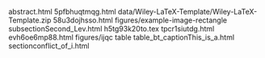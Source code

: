 abstract.html
5pfbhuqtmqg.html
data/Wiley-LaTeX-Template/Wiley-LaTeX-Template.zip
58u3dojhsso.html
figures/example-image-rectangle
subsectionSecond_Lev.html
h5tg93k20to.tex
tpcr1siutdg.html
evh6oe6mp88.html
figures/ijqc table
table_bt_captionThis_is_a.html
sectionconflict_of_i.html